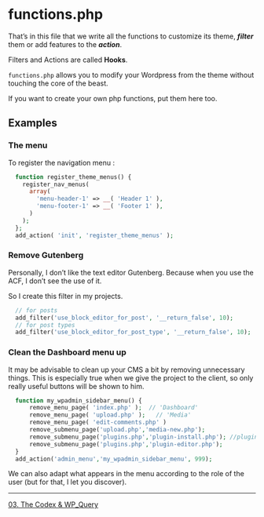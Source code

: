 # functions.php

That’s in this file that we write all the functions to customize its theme, ***filter*** them or add features to the ***action***.

Filters and Actions are called **Hooks**. 

`functions.php` allows you to modify your Wordpress from the theme without touching the core of the beast.

If you want to create your own php functions, put them here too.


## Examples

### The menu

To register the navigation menu :

```PHP
  function register_theme_menus() {
    register_nav_menus( 
      array(
        'menu-header-1' => __( 'Header 1' ),
        'menu-footer-1' => __( 'Footer 1' ),
      )
    );
  };
  add_action( 'init', 'register_theme_menus' );
```

### Remove Gutenberg

Personally, I don’t like the text editor Gutenberg. Because when you use the ACF, I don’t see the use of it.

So I create this filter in my projects.

```php
  // for posts
  add_filter('use_block_editor_for_post', '__return_false', 10);
  // for post types
  add_filter('use_block_editor_for_post_type', '__return_false', 10);
```

### Clean the Dashboard menu up

It may be advisable to clean up your CMS a bit by removing unnecessary things. This is especially true when we give the project to the client, so only really useful buttons will be shown to him.

```php
  function my_wpadmin_sidebar_menu() {
      remove_menu_page( 'index.php' );  // 'Dashboard'
      remove_menu_page( 'upload.php' );   // 'Media'
      remove_menu_page( 'edit-comments.php' )
      remove_submenu_page('upload.php','media-new.php'); 
      remove_submenu_page('plugins.php','plugin-install.php'); //plugins
      remove_submenu_page('plugins.php','plugin-editor.php');
  }
  add_action('admin_menu','my_wpadmin_sidebar_menu', 999);
```

We can also adapt what appears in the menu according to the role of the user (but for that, I let you discover).

---

[03. The Codex & WP_Query](03.codex.md)
